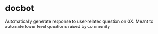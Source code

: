 # docbot
Automatically generate response to user-related question on GX. Meant to automate lower level questions raised by community
